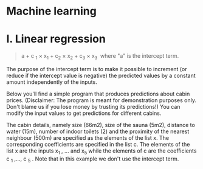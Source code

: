# Machine learning 

# I. Linear regression
 
> a + c <sub>1</sub> × x<sub>1</sub> + c<sub>2</sub> × x<sub>2</sub> + c<sub>3</sub> × x<sub>3</sub>
​
where "a" is the intercept term.

The purpose of the intercept term is to make it possible to increment (or reduce if the intercept value is negative) the predicted values by a constant amount independently of the inputs.

Below you'll find a simple program that produces predictions about cabin prices. (Disclaimer: The program is meant for demonstration purposes only. Don't blame us if you lose money by trusting its predictions!) You can modify the input values to get predictions for different cabins.

The cabin details, namely size (66m2), size of the sauna (5m2), distance to water (15m), number of indoor toilets (2) and the proximity of the nearest neighbour (500m) are specified as the elements of the list x. The corresponding coefficients are specified in the list c. The elements of the list x are the inputs  x<sub>1</sub> , ... and x<sub>5</sub> while the elements of c are the coefficients c <sub>1</sub> ,..., c <sub>5</sub> . Note that in this example we don't use the intercept term.
